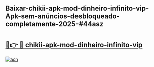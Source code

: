 ## Baixar-chikii-apk-mod-dinheiro-infinito-vip-Apk-sem-anúncios-desbloqueado-completamente-2025-#44asz

# <h2><a href="https://ainizakaria.my?title=chikii-apk-mod-dinheiro-infinito-vip&ref=20M">🔗👉 🔴 chikii-apk-mod-dinheiro-infinito-vip</a></h2>

[![acn](https://github.com/user-attachments/assets/0f9c940e-d8b0-45ae-aac7-cd30a18b3e1c)](https://ainizakaria.my?title=chikii-apk-mod-dinheiro-infinito-vip&ref=20M)


